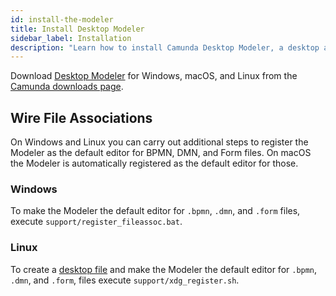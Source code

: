 ```yaml
---
id: install-the-modeler
title: Install Desktop Modeler
sidebar_label: Installation
description: "Learn how to install Camunda Desktop Modeler, a desktop application for modeling BPMN, DMN, and Forms and support building executable diagrams with Camunda."
---
```


Download [Desktop Modeler](./index.md) for Windows, macOS, and Linux from the [Camunda downloads page](https://camunda.com/download/modeler/).

## Wire File Associations

On Windows and Linux you can carry out additional steps to register the Modeler as the default editor for BPMN, DMN, and Form files. On macOS the Modeler is automatically registered as the default editor for those.

### Windows

To make the Modeler the default editor for `.bpmn`, `.dmn`, and `.form` files, execute `support/register_fileassoc.bat`.

### Linux

To create a [desktop file](https://specifications.freedesktop.org/desktop-entry-spec/latest/) and make the Modeler the default editor for `.bpmn`, `.dmn`, and `.form`, files execute `support/xdg_register.sh`.
